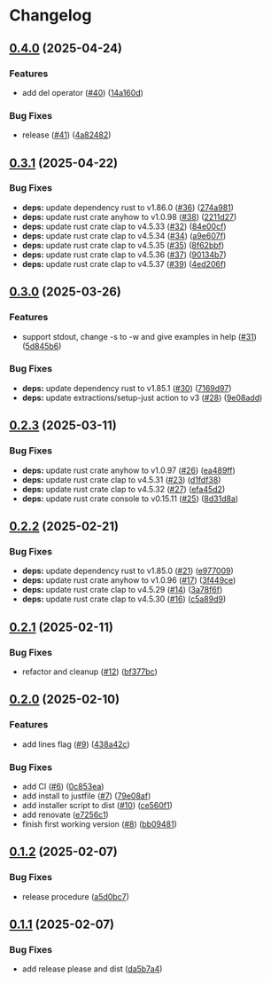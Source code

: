 # Changelog

## [0.4.0](https://github.com/gbbirkisson/regop/compare/0.3.1...0.4.0) (2025-04-24)


### Features

* add del operator ([#40](https://github.com/gbbirkisson/regop/issues/40)) ([14a160d](https://github.com/gbbirkisson/regop/commit/14a160d2efa81531be959399e260770fbc5996c3))


### Bug Fixes

* release ([#41](https://github.com/gbbirkisson/regop/issues/41)) ([4a82482](https://github.com/gbbirkisson/regop/commit/4a824820cd724adf824a405b3a7cd73f41efb252))

## [0.3.1](https://github.com/gbbirkisson/regop/compare/0.3.0...0.3.1) (2025-04-22)


### Bug Fixes

* **deps:** update dependency rust to v1.86.0 ([#36](https://github.com/gbbirkisson/regop/issues/36)) ([274a981](https://github.com/gbbirkisson/regop/commit/274a9817f2b999cfd1fadedb539d92d62fe60116))
* **deps:** update rust crate anyhow to v1.0.98 ([#38](https://github.com/gbbirkisson/regop/issues/38)) ([2211d27](https://github.com/gbbirkisson/regop/commit/2211d2759018862dc55b0b669c7b6582db6913b0))
* **deps:** update rust crate clap to v4.5.33 ([#32](https://github.com/gbbirkisson/regop/issues/32)) ([84e00cf](https://github.com/gbbirkisson/regop/commit/84e00cf91898e2924ef382263e5b45790947c15a))
* **deps:** update rust crate clap to v4.5.34 ([#34](https://github.com/gbbirkisson/regop/issues/34)) ([a9e607f](https://github.com/gbbirkisson/regop/commit/a9e607fe7a0d78e455fb907631c878e3b579fd06))
* **deps:** update rust crate clap to v4.5.35 ([#35](https://github.com/gbbirkisson/regop/issues/35)) ([8f62bbf](https://github.com/gbbirkisson/regop/commit/8f62bbf0b82c380ca535c3c173cb34a43ab7ec91))
* **deps:** update rust crate clap to v4.5.36 ([#37](https://github.com/gbbirkisson/regop/issues/37)) ([90134b7](https://github.com/gbbirkisson/regop/commit/90134b78677b05f537242fd6b6324bfec37cdc5a))
* **deps:** update rust crate clap to v4.5.37 ([#39](https://github.com/gbbirkisson/regop/issues/39)) ([4ed206f](https://github.com/gbbirkisson/regop/commit/4ed206f5f6f47ffcd3272afdf1be9090db7b1c49))

## [0.3.0](https://github.com/gbbirkisson/regop/compare/0.2.3...0.3.0) (2025-03-26)


### Features

* support stdout, change -s to -w and give examples in help ([#31](https://github.com/gbbirkisson/regop/issues/31)) ([5d845b6](https://github.com/gbbirkisson/regop/commit/5d845b6dea74979c7bbb8cde882082751b20d94a))


### Bug Fixes

* **deps:** update dependency rust to v1.85.1 ([#30](https://github.com/gbbirkisson/regop/issues/30)) ([7169d97](https://github.com/gbbirkisson/regop/commit/7169d9701d931d36f57a3a7c75ad87b573966255))
* **deps:** update extractions/setup-just action to v3 ([#28](https://github.com/gbbirkisson/regop/issues/28)) ([9e08add](https://github.com/gbbirkisson/regop/commit/9e08add9d43386f1e040d87ba323c2f917973e33))

## [0.2.3](https://github.com/gbbirkisson/regop/compare/0.2.2...0.2.3) (2025-03-11)


### Bug Fixes

* **deps:** update rust crate anyhow to v1.0.97 ([#26](https://github.com/gbbirkisson/regop/issues/26)) ([ea489ff](https://github.com/gbbirkisson/regop/commit/ea489ff650fc957ef3668f7aed57ff5dee9c3499))
* **deps:** update rust crate clap to v4.5.31 ([#23](https://github.com/gbbirkisson/regop/issues/23)) ([d1fdf38](https://github.com/gbbirkisson/regop/commit/d1fdf388b2fc8d40c029994ab7f02bcf7e43bab6))
* **deps:** update rust crate clap to v4.5.32 ([#27](https://github.com/gbbirkisson/regop/issues/27)) ([efa45d2](https://github.com/gbbirkisson/regop/commit/efa45d2ac830aac2be4f3a533f1fd54acf76d747))
* **deps:** update rust crate console to v0.15.11 ([#25](https://github.com/gbbirkisson/regop/issues/25)) ([8d31d8a](https://github.com/gbbirkisson/regop/commit/8d31d8a7d4c0f26b31892294efd0c95188dce8a2))

## [0.2.2](https://github.com/gbbirkisson/regop/compare/0.2.1...0.2.2) (2025-02-21)


### Bug Fixes

* **deps:** update dependency rust to v1.85.0 ([#21](https://github.com/gbbirkisson/regop/issues/21)) ([e977009](https://github.com/gbbirkisson/regop/commit/e9770096c11507f595c9536593b27c3ba703c8d1))
* **deps:** update rust crate anyhow to v1.0.96 ([#17](https://github.com/gbbirkisson/regop/issues/17)) ([3f449ce](https://github.com/gbbirkisson/regop/commit/3f449ce07bfb20bdc704f2606467b9bbf0989895))
* **deps:** update rust crate clap to v4.5.29 ([#14](https://github.com/gbbirkisson/regop/issues/14)) ([3a78f6f](https://github.com/gbbirkisson/regop/commit/3a78f6f79a67bc0867d7259078b57486aa84c037))
* **deps:** update rust crate clap to v4.5.30 ([#16](https://github.com/gbbirkisson/regop/issues/16)) ([c5a89d9](https://github.com/gbbirkisson/regop/commit/c5a89d945e0b1f3c2f665166170ed6556299fa9a))

## [0.2.1](https://github.com/gbbirkisson/regop/compare/0.2.0...0.2.1) (2025-02-11)


### Bug Fixes

* refactor and cleanup ([#12](https://github.com/gbbirkisson/regop/issues/12)) ([bf377bc](https://github.com/gbbirkisson/regop/commit/bf377bc44d452acd573d263ac5e9c548f00a40a3))

## [0.2.0](https://github.com/gbbirkisson/regop/compare/0.1.2...0.2.0) (2025-02-10)


### Features

* add lines flag ([#9](https://github.com/gbbirkisson/regop/issues/9)) ([438a42c](https://github.com/gbbirkisson/regop/commit/438a42ca388fe056004a9b78b05626187a056bab))


### Bug Fixes

* add CI ([#6](https://github.com/gbbirkisson/regop/issues/6)) ([0c853ea](https://github.com/gbbirkisson/regop/commit/0c853ea97f75d63019f0ab384a0fc8ce01646d00))
* add install to justfile ([#7](https://github.com/gbbirkisson/regop/issues/7)) ([79e08af](https://github.com/gbbirkisson/regop/commit/79e08afb25defee0cccbcd2a9a70eb7ae23ec469))
* add installer script to dist ([#10](https://github.com/gbbirkisson/regop/issues/10)) ([ce560f1](https://github.com/gbbirkisson/regop/commit/ce560f16b81dc86bc966cc717a4340b44c885f4c))
* add renovate ([e7256c1](https://github.com/gbbirkisson/regop/commit/e7256c1695bdf8ad303edca9a613d16c238634a7))
* finish first working version ([#8](https://github.com/gbbirkisson/regop/issues/8)) ([bb09481](https://github.com/gbbirkisson/regop/commit/bb09481d6b667a37324dff7894ac8dd0baaaa30f))

## [0.1.2](https://github.com/gbbirkisson/regop/compare/0.1.1...0.1.2) (2025-02-07)


### Bug Fixes

* release procedure ([a5d0bc7](https://github.com/gbbirkisson/regop/commit/a5d0bc7965ee56ada19c5d6755ffd8f35c16c89a))

## [0.1.1](https://github.com/gbbirkisson/regop/compare/v0.1.0...0.1.1) (2025-02-07)


### Bug Fixes

* add release please and dist ([da5b7a4](https://github.com/gbbirkisson/regop/commit/da5b7a4c3fc0e5e15fba09462ddcc51d7b161bc3))
